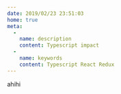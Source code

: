 ```yaml
---
date: 2019/02/23 23:51:03
home: true
meta:
  -
    name: description
    content: Typescript impact
  -
    name: keywords
    content: Typescript React Redux
---
```


ahihi